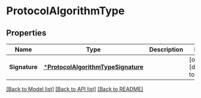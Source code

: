 # ProtocolAlgorithmType

## Properties
Name | Type | Description | Notes
------------ | ------------- | ------------- | -------------
**Signature** | [***ProtocolAlgorithmTypeSignature**](ProtocolAlgorithmTypeSignature.md) |  | [optional] [default to null]

[[Back to Model list]](../README.md#documentation-for-models) [[Back to API list]](../README.md#documentation-for-api-endpoints) [[Back to README]](../README.md)

